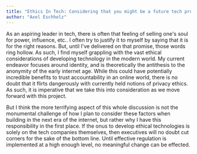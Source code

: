 ```yaml
---
title: "Ethics In Tech: Considering that you might be a future tech professional, how will you prioritize privacy and ethical considerations in your work?"
author: "Axel Eschholz"
---
```


As an aspiring leader in tech, there is often that feeling of selling one's soul for power, influence, etc.. I often try to justify it to myself by saying that it is for the right reasons. But, until I've delivered on that promise, those words ring hollow. As such, I find myself grappling with the vast ethical considerations of developing technology in the modern world. My current endeavor focuses around identity, and is theoretically the antithesis to the anonymity of the early internet age. While this could have potentially incredible benefits to trust accountability in an online world, there is no doubt that it flirts dangerously with currently held notions of privacy ethics. As such, it is imperative that we take this into consideration as we move forward with this project.

But I think the more terrifying aspect of this whole discussion is not the monumental challenge of how I plan to consider these factors when building in the next era of the internet, but rather why I have this responsibility in the first place. If the onus to develop ethical technologies is solely on the tech companies themselves, then executives will no doubt cut corners for the sake of the bottom line. Until effective regulation is implemented at a high enough level, no meaningful change can be effected.
